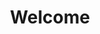 ---
layout: chapter
title: Welcome
slides:

  - title: title-page
    section: welcome
    layout: slide
    class: title-slide

    notes: |

      Welcome to our web development taster!

      This workshop is designed to introduce you to the basics of writing websites using code.

      By the end of the workshop you will have coded and published a one-page
      website on a topic of your choice.

    content: |

      ![Gather Workshops Logo]([[BASE_URL]]/assets/images/gw_logo.png)

      # Building the Web Taster
      _Create and publish a one-page website_




  - title: mentors
    section: welcome
    layout: slide
    class: centered-slide

    notes: |
      Your mentors are super friendly, make sure to say hi.

      They actually get paid to do this stuff for a job, which is super cool.

      You can ask them for help with your code, ask them about their day job, or ask them what their favourite colour is.

      They're here to help, so ask them anything :)

    content: |

      ## Say hi to your mentors!

      Your mentors are here to help if you get stuck,<br>
      and you can ask them (almost) anything!




  - title: introductions
    section: welcome
    layout: slide
    class: centered-slide

    notes: |
      Let's quickly go around the room and introduce ourselves.

      Tell us all one of your favourite things - favourite food, sport, hobby, animal, anything!

      If you could choose one super power, which would it be?

      Last of all, tell us your name.

    content: |

      ## Introductions

      What is your:

      - Favourite thing?
      - Super power?
      - First name?
      
      <!-- .element class="flex-list" -->




  - title: schedule
    section: welcome
    layout: slide
    class: centered-slide

    notes: |
      Today's workshop is arranged in six different sections.

      In the first part we will look at how the Internet works and what this means for us as coders, plus take a look at the basics of web code languages. 

      After that we will start working on our own websites, so think about a topic! We will design a page layout and a menu bar.

      Later we will add some fancy extras to our site, like YouTube videos and a gallery.

    content: |

      ## Schedule
      <br>

      **Content and Design**<br>
      **Box Layouts**<br>
      **Publishing**




  #- title: examples
  #  section: welcome
  #  layout: slide
  #  class: centered-slide
  #
  #  notes: |
  #    Here are some examples of sites other students have made at a workshop.
  #
  #  content: |
  #
  #    ## Student Sites
  #
  #    TODO: Images go here



  - title: summary
    class: centered-slide

    notes: |

      Great! Now that's all sorted, let's get started!

    content: |

      ![Thumbs Up!]([[BASE_URL]]/assets/images/thumbs-up.svg)
      <!-- .element height="200" -->

      ## Intro Stuff: Complete!

      Great, now it's time for the fun stuff...

      [Take me to the next chapter!](../contentdesign)


---